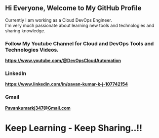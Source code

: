 
## Hi Everyone, Welcome to My GitHub Profile

Currently I am working as a Cloud DevOps Engineer.\
I'm very much passionate about learning new tools and technologies and sharing knowledge.

### Follow My Youtube Channel for Cloud and DevOps Tools and Technologies Videos.
**https://www.youtube.com/@DevOpsCloudAutomation**

### LinkedIn<br />
**https://www.linkedin.com/in/pavan-kumar-k-j-107742154**

### Gmail
**Pavankumarkj347@Gmail.com**

# Keep Learning - Keep Sharing..!!
